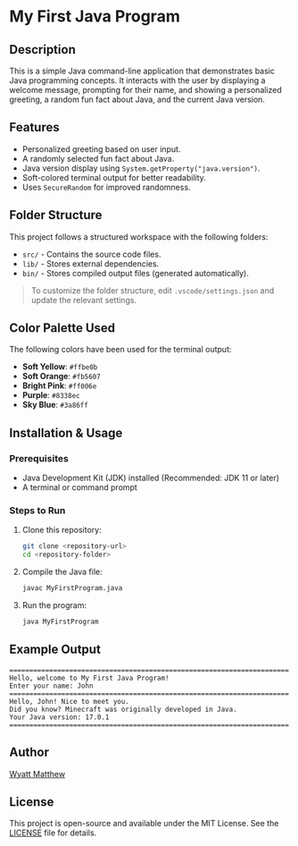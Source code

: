 # My First Java Program

## Description
This is a simple Java command-line application that demonstrates basic Java programming concepts. It interacts with the user by displaying a welcome message, prompting for their name, and showing a personalized greeting, a random fun fact about Java, and the current Java version.

## Features
- Personalized greeting based on user input.
- A randomly selected fun fact about Java.
- Java version display using `System.getProperty("java.version")`.
- Soft-colored terminal output for better readability.
- Uses `SecureRandom` for improved randomness.

## Folder Structure
This project follows a structured workspace with the following folders:
- `src/` - Contains the source code files.
- `lib/` - Stores external dependencies.
- `bin/` - Stores compiled output files (generated automatically).

> To customize the folder structure, edit `.vscode/settings.json` and update the relevant settings.

## Color Palette Used
The following colors have been used for the terminal output:
- **Soft Yellow**: `#ffbe0b`
- **Soft Orange**: `#fb5607`
- **Bright Pink**: `#ff006e`
- **Purple**: `#8338ec`
- **Sky Blue**: `#3a86ff`

## Installation & Usage
### Prerequisites
- Java Development Kit (JDK) installed (Recommended: JDK 11 or later)
- A terminal or command prompt

### Steps to Run
1. Clone this repository:
   
   ```sh
   git clone <repository-url>
   cd <repository-folder>
   ```
2. Compile the Java file:
   
   ```sh
   javac MyFirstProgram.java
   ```
3. Run the program:
   
   ```sh
   java MyFirstProgram
   ```

## Example Output
```
======================================================================
Hello, welcome to My First Java Program!
Enter your name: John
======================================================================
Hello, John! Nice to meet you.
Did you know? Minecraft was originally developed in Java.
Your Java version: 17.0.1
======================================================================
```

## Author
[Wyatt Matthew](https://github.com/wyattmatt)

## License
This project is open-source and available under the MIT License. See the [LICENSE](https://github.com/wyattmatt/Lab-1-Guess-The-Number/blob/main/LICENSE) file for details.
